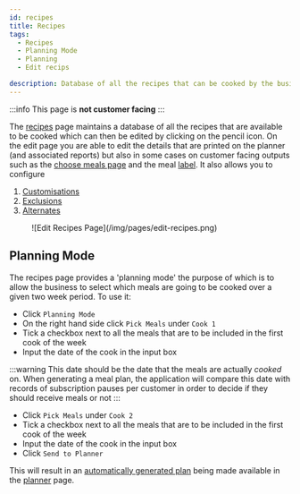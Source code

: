 ```yaml
---
id: recipes
title: Recipes
tags:
  - Recipes
  - Planning Mode
  - Planning
  - Edit recips

description: Database of all the recipes that can be cooked by the business
---
```


:::info
This page is **not customer facing**
:::

The [recipes](https://portal.thenutritionistmcr.com/admin/recipes) page maintains a database of all the recipes that are available to be cooked which can then be edited by clicking on the pencil icon. On the edit page you are able to edit the details that are printed on the planner (and associated reports) but also in some cases on customer facing outputs such as the [choose meals page](./choose-meals.md) and the meal [label](../Features/labels.md). It also allows you to configure

1. [Customisations](../Features/meal-plan-generation.md#customisations)
2. [Exclusions](../Features/meal-plan-generation.md#exclusions)
3. [Alternates](../Features/meal-plan-generation.md#alternates)

<figure>
![Edit Recipes Page](/img/pages/edit-recipes.png)
</figure>

## Planning Mode

The recipes page provides a 'planning mode' the purpose of which is to allow the business to select which meals are going to be cooked over a given two week period. To use it:

- Click `Planning Mode`
- On the right hand side click `Pick Meals` under `Cook 1`
- Tick a checkbox next to all the meals that are to be included in the first cook of the week
- Input the date of the cook in the input box

:::warning
This date should be the date that the meals are actually _cooked_ on. When generating a meal plan, the application will compare this date with records of subscription pauses per customer in order to decide if they should receive meals or not
:::

- Click `Pick Meals` under `Cook 2`
- Tick a checkbox next to all the meals that are to be included in the first cook of the week
- Input the date of the cook in the input box
- Click `Send to Planner`

This will result in an [automatically generated plan](../Features/meal-plan-generation.md) being made available in the [planner](./planner.md) page.
